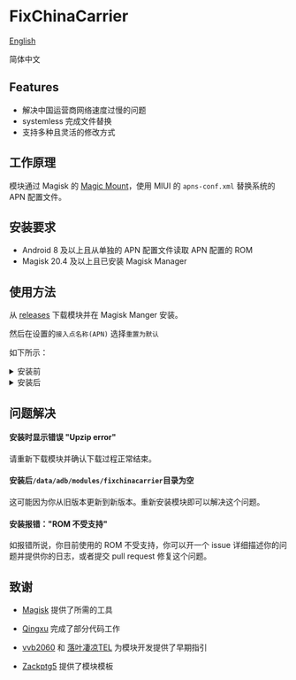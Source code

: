 # FixChinaCarrier
[English](https://github.com/RiwiHow/FixChinaCarrier/blob/master/README.md)

简体中文

## Features

- 解决中国运营商网络速度过慢的问题
- systemless 完成文件替换
- 支持多种且灵活的修改方式

## 工作原理

模块通过 Magisk 的 [Magic Mount](https://topjohnwu.github.io/Magisk/details.html#magic-mount)，使用 MIUI 的 `apns-conf.xml` 替换系统的 APN 配置文件。

## 安装要求

- Android 8 及以上且从单独的 APN 配置文件读取 APN 配置的 ROM
- Magisk 20.4 及以上且已安装 Magisk Manager

## 使用方法
从 [releases](https://github.com/RiwiHow/FixChinaCarrier/releases) 下载模块并在 Magisk Manger 安装。

然后在设置的`接入点名称(APN)`  选择`重置为默认` 

如下所示：

<details>
<summary>安装前</summary>
<img src="images/4.png">
</details>

<details>
<summary>安装后</summary>
<img src="images/2.png">
</details>

## 问题解决

#### 安装时显示错误 "Upzip error"

请重新下载模块并确认下载过程正常结束。

#### 安装后`/data/adb/modules/fixchinacarrier`目录为空

这可能因为你从旧版本更新到新版本。重新安装模块即可以解决这个问题。

#### 安装报错："ROM 不受支持"

如报错所说，你目前使用的 ROM 不受支持，你可以开一个 issue 详细描述你的问题并提供你的日志，或者提交 pull request 修复这个问题。

## 致谢

* [Magisk](https://github.com/topjohnwu/Magisk) 提供了所需的工具

* [Qingxu](https://github.com/RimuruW) 完成了部分代码工作

* [vvb2060](https://github.com/vvb2060) 和 [落叶凄凉TEL](http://www.coolapk.com/u/2277637) 为模块开发提供了早期指引

* [Zackptg5](https://forum.xda-developers.com/m/zackptg5.6037748/) 提供了模块模板

